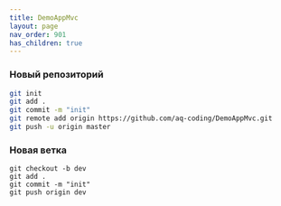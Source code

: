 ```yaml
---
title: DemoAppMvc
layout: page
nav_order: 901
has_children: true
---
```

### Новый репозиторий
```bash
git init  
git add .  
git commit -m "init"  
git remote add origin https://github.com/aq-coding/DemoAppMvc.git  
git push -u origin master
```

### Новая ветка
```
git checkout -b dev
git add .  
git commit -m "init"  
git push origin dev
```